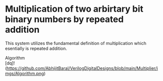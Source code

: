 # Multiplication of two arbirtary bit binary numbers by repeated addition  

This system utilizes the fundamental definition of multiplication which esentially is repeated addition.  


Algorithm  
[dq]!(https://github.com/AbhijitBaral/VerilogDigitalDesigns/blob/main/Multiplier/imgs/Algorithm.png)
